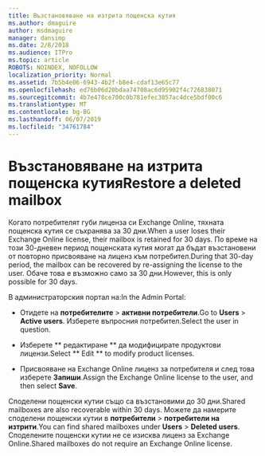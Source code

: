 ```yaml
---
title: Възстановяване на изтрита пощенска кутия
ms.author: dmaguire
author: msdmaguire
manager: dansimp
ms.date: 2/8/2018
ms.audience: ITPro
ms.topic: article
ROBOTS: NOINDEX, NOFOLLOW
localization_priority: Normal
ms.assetid: 7b5b4e06-6943-4b2f-b8e4-cdaf13e65c77
ms.openlocfilehash: ed76b06d20bdaa74708ac6d95902f4c726838071
ms.sourcegitcommit: 4b7e478ce700c0b781efec3857ac4dce5bdf00c6
ms.translationtype: MT
ms.contentlocale: bg-BG
ms.lasthandoff: 06/07/2019
ms.locfileid: "34761784"
---
```

# <a name="restore-a-deleted-mailbox"></a><span data-ttu-id="13f06-102">Възстановяване на изтрита пощенска кутия</span><span class="sxs-lookup"><span data-stu-id="13f06-102">Restore a deleted mailbox</span></span>

<span data-ttu-id="13f06-103">Когато потребителят губи лиценза си Exchange Online, тяхната пощенска кутия се съхранява за 30 дни.</span><span class="sxs-lookup"><span data-stu-id="13f06-103">When a user loses their Exchange Online license, their mailbox is retained for 30 days.</span></span> <span data-ttu-id="13f06-104">По време на този 30-дневен период пощенската кутия могат да бъдат възстановени от повторно присвояване на лиценз към потребител.</span><span class="sxs-lookup"><span data-stu-id="13f06-104">During that 30-day period, the mailbox can be recovered by re-assigning the license to the user.</span></span> <span data-ttu-id="13f06-105">Обаче това е възможно само за 30 дни.</span><span class="sxs-lookup"><span data-stu-id="13f06-105">However, this is only possible for 30 days.</span></span>
  
<span data-ttu-id="13f06-106">В администраторския портал на:</span><span class="sxs-lookup"><span data-stu-id="13f06-106">In the Admin Portal:</span></span>
  
- <span data-ttu-id="13f06-107">Отидете на **потребителите** \> **активни потребители**.</span><span class="sxs-lookup"><span data-stu-id="13f06-107">Go to **Users** \> **Active users**.</span></span> <span data-ttu-id="13f06-108">Изберете въпросния потребител.</span><span class="sxs-lookup"><span data-stu-id="13f06-108">Select the user in question.</span></span>
    
- <span data-ttu-id="13f06-109">Изберете \*\* редактиране \*\* да модифицирате продуктови лицензи.</span><span class="sxs-lookup"><span data-stu-id="13f06-109">Select \*\* Edit \*\* to modify product licenses.</span></span> 
    
- <span data-ttu-id="13f06-110">Присвояване на Exchange Online лиценз за потребителя и след това изберете **Запиши**.</span><span class="sxs-lookup"><span data-stu-id="13f06-110">Assign the Exchange Online license to the user, and then select **Save**.</span></span>
    
<span data-ttu-id="13f06-111">Споделени пощенски кутии също са възстановими до 30 дни.</span><span class="sxs-lookup"><span data-stu-id="13f06-111">Shared mailboxes are also recoverable within 30 days.</span></span> <span data-ttu-id="13f06-112">Можете да намерите споделени пощенски кутии в **потребители** \> **потребители на изтрити**.</span><span class="sxs-lookup"><span data-stu-id="13f06-112">You can find shared mailboxes under **Users** \> **Deleted users**.</span></span> <span data-ttu-id="13f06-113">Споделените пощенски кутии не се изисква лиценз за Exchange Online.</span><span class="sxs-lookup"><span data-stu-id="13f06-113">Shared mailboxes do not require an Exchange Online license.</span></span>
  

